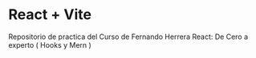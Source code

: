 # React + Vite

Repositorio de practica del Curso de Fernando Herrera React: De Cero a experto ( Hooks y Mern )
